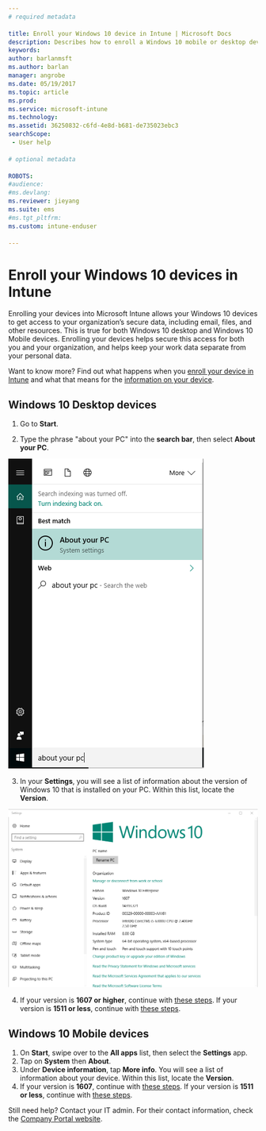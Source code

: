 ```yaml
---
# required metadata

title: Enroll your Windows 10 device in Intune | Microsoft Docs
description: Describes how to enroll a Windows 10 mobile or desktop device in Intune
keywords:
author: barlanmsft
ms.author: barlan
manager: angrobe
ms.date: 05/19/2017
ms.topic: article
ms.prod:
ms.service: microsoft-intune
ms.technology:
ms.assetid: 36250832-c6fd-4e8d-b681-de735023ebc3
searchScope:
 - User help

# optional metadata

ROBOTS:   
#audience:
#ms.devlang:
ms.reviewer: jieyang
ms.suite: ems
#ms.tgt_pltfrm:
ms.custom: intune-enduser

---
```


# Enroll your Windows 10 devices in Intune

Enrolling your devices into Microsoft Intune allows your Windows 10 devices to get access to your organization’s secure data, including email, files, and other resources. This is true for both Windows 10 desktop and Windows 10 Mobile devices. Enrolling your devices helps secure this access for both you and your organization, and helps keep your work data separate from your personal data.

Want to know more? Find out what happens when you [enroll your device in Intune](what-happens-if-you-install-the-company-portal-app-and-enroll-your-device-in-intune-windows.md) and what that means for the [information on your device](what-info-can-your-company-see-when-you-enroll-your-device-in-intune.md).

## Windows 10 Desktop devices

1. Go to **Start**.

2. Type the phrase "about your PC" into the __search bar__, then select __About your PC__.

 ![search settings for about your pc](media/searching_for_about_your_pc.png)

3.	In your __Settings__, you will see a list of information about the version of Windows 10 that is installed on your PC. Within this list, locate the __Version__.

 ![Windows 10 Desktop About Your PC](media/settings_about_pc.png)

4.	If your version is __1607 or higher__, continue with [these steps](enroll-your-w10-device-access-work-or-school.md). If your version is __1511 or less__, continue with [these steps](enroll-your-w10-device-your-account.md).

## Windows 10 Mobile devices		

1.	On __Start__, swipe over to the __All apps__ list, then select the __Settings__ app.		
2.	Tap on __System__ then __About__.		
3.	Under __Device information__, tap __More info__. You will see a list of information about your device. Within this list, locate the __Version__.		
4.	If your version is __1607__, continue with [these steps](enroll-your-w10-device-access-work-or-school.md). If your version is __1511 or less__, continue with [these steps](enroll-your-w10-device-your-account.md).

Still need help? Contact your IT admin. For their contact information, check the [Company Portal website](http://portal.manage.microsoft.com).
